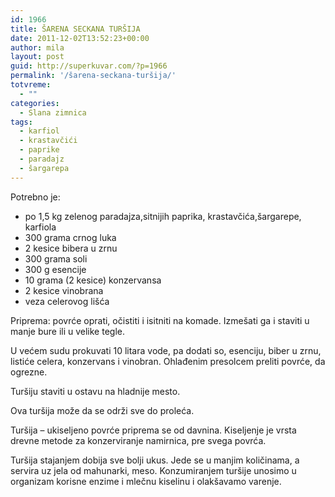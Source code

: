 ```yaml
---
id: 1966
title: ŠARENA SECKANA TURŠIJA
date: 2011-12-02T13:52:23+00:00
author: mila
layout: post
guid: http://superkuvar.com/?p=1966
permalink: '/šarena-seckana-turšija/'
totvreme:
  - ""
categories:
  - Slana zimnica
tags:
  - karfiol
  - krastavčići
  - paprike
  - paradajz
  - šargarepa
---
```

Potrebno je:

  * po 1,5 kg zelenog paradajza,sitnijih paprika, krastavčića,šargarepe, karfiola
  * 300 grama crnog luka
  * 2 kesice bibera u zrnu
  * 300 grama soli
  * 300 g esencije
  * 10 grama (2 kesice) konzervansa
  * 2 kesice vinobrana
  * veza celerovog lišća

Priprema: povrće oprati, očistiti i isitniti na komade. Izmešati ga i staviti u manje bure ili u velike tegle.

U većem sudu prokuvati 10 litara vode, pa dodati so, esenciju, biber u zrnu, listiće celera, konzervans i vinobran. Ohlađenim presolcem preliti povrće, da ogrezne.

Turšiju staviti u ostavu na hladnije mesto.

Ova turšija može da se održi sve do proleća.

Turšija &#8211; ukiseljeno povrće priprema se od davnina. Kiseljenje je vrsta drevne metode za konzerviranje namirnica, pre svega povrća.

Turšija stajanjem dobija sve bolji ukus. Jede se u manjim količinama, a servira uz jela od mahunarki, meso. Konzumiranjem turšije unosimo u organizam korisne enzime i mlečnu kiselinu i olakšavamo varenje.